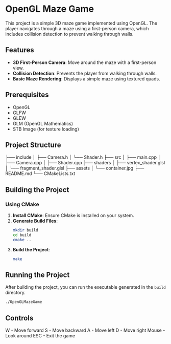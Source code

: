 # OpenGL Maze Game

This project is a simple 3D maze game implemented using OpenGL. The player navigates through a maze using a first-person camera, which includes collision detection to prevent walking through walls.

## Features

- **3D First-Person Camera**: Move around the maze with a first-person view.
- **Collision Detection**: Prevents the player from walking through walls.
- **Basic Maze Rendering**: Displays a simple maze using textured quads.

## Prerequisites

- OpenGL
- GLFW
- GLEW
- GLM (OpenGL Mathematics)
- STB Image (for texture loading)

## Project Structure

├── include
│ ├── Camera.h
│ └── Shader.h
├── src
│ ├── main.cpp
│ ├── Camera.cpp
│ ├── Shader.cpp
├── shaders
│ ├── vertex_shader.glsl
│ └── fragment_shader.glsl
├── assets
│ └── container.jpg
├── README.md
└── CMakeLists.txt

## Building the Project

### Using CMake

1. **Install CMake**: Ensure CMake is installed on your system.
2. **Generate Build Files**:
    ```bash
    mkdir build
    cd build
    cmake ..
    ```
3. **Build the Project**:
    ```bash
    make
    ```

## Running the Project

After building the project, you can run the executable generated in the `build` directory.

```bash
./OpenGLMazeGame
```

## Controls
W - Move forward
S - Move backward
A - Move left
D - Move right
Mouse - Look around
ESC - Exit the game
